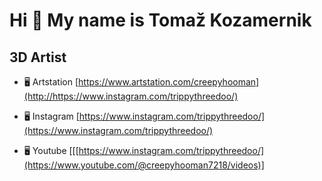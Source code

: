 Hi 👋 My name is Tomaž Kozamernik
=================================

3D Artist
---------

*   🖥️  Artstation [https://www.artstation.com/creepyhooman](http://https://www.instagram.com/trippythreedoo/)

*   🖥️  Instagram [https://www.instagram.com/trippythreedoo/](https://www.instagram.com/trippythreedoo/)

*   🖥️  Youtube [[[https://www.instagram.com/trippythreedoo/](https://www.youtube.com/@creepyhooman7218/videos)]

